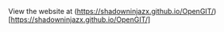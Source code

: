 View the website at (https://shadowninjazx.github.io/OpenGIT/)[https://shadowninjazx.github.io/OpenGIT/]
